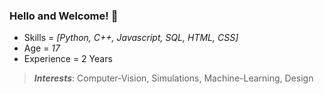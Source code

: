 ### Hello and Welcome! 🤗
- Skills = *[Python, C++, Javascript, SQL, HTML, CSS]*
- Age = *17*
- Experience = 2 Years
> _**Interests**_: Computer-Vision, Simulations, Machine-Learning, Design
